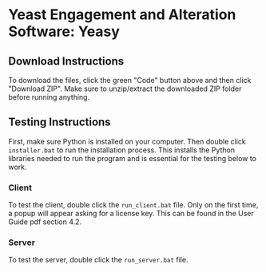 # Yeast Engagement and Alteration Software: Yeasy

## Download Instructions

To download the files, click the green "Code" button above and then click "Download ZIP". Make sure to unzip/extract the downloaded ZIP folder before running anything.

## Testing Instructions

First, make sure Python is installed on your computer. Then double click `installer.bat` to run the installation process. This installs the Python libraries needed to run the program and is essential for the testing below to work.

### Client
To test the client, double click the `run_client.bat` file. Only on the first time, a popup will appear asking for a license key. This can be found in the User Guide pdf section 4.2.

### Server
To test the server, double click the `run_server.bat` file.

